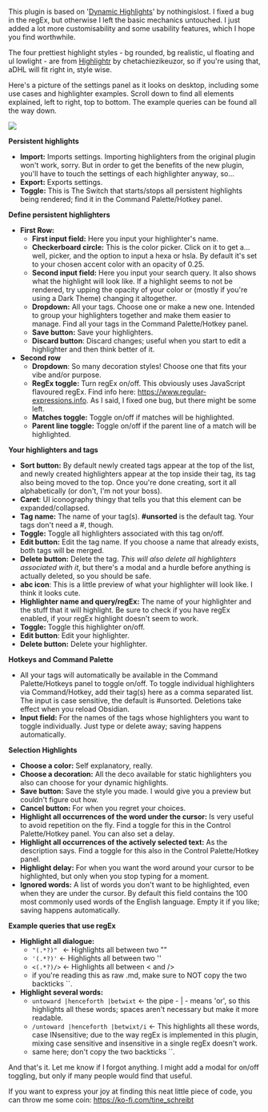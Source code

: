 This plugin is based on '<a href="https://github.com/nothingislost/obsidian-dynamic-highlights">Dynamic Highlights</a>' by nothingislost. I fixed a bug in the regEx, but otherwise I left the basic mechanics untouched. I just added a lot more customisability and some usability features, which I hope you find worthwhile.

The four prettiest highlight styles - bg rounded, bg realistic, ul floating and ul lowlight - are from <a href="https://github.com/chetachiezikeuzor/highlightr-Plugin/">Highlightr</a> by chetachiezikeuzor, so if you're using that, aDHL will fit right in, style wise.

Here's a picture of the settings panel as it looks on desktop, including some use cases and highlighter examples.
Scroll down to find all elements explained, left to right, top to bottom. The example queries can be found all the way down.

<img src="https://github.com/tine-schreibt/active_aDHL/blob/main/Another-dynamic-highlights-plugin.png?raw=true">

**Persistent highlights**

- **Import:** Imports settings. Importing highlighters from the original plugin won't work, sorry. But in order to get the benefits of the new plugin, you'll have to touch the settings of each highlighter anyway, so...
- **Export:** Exports settings.
- **Toggle:** This is The Switch that starts/stops all persistent highlights being rendered; find it in the Command Palette/Hotkey panel.

**Define persistent highlighters**

- **First Row:**
  - **First input field:** Here you input your highlighter's name.
  - **Checkerboard circle:** This is the color picker. Click on it to get a... well, picker, and the option to input a hexa or hsla. By default it's set to your chosen accent color with an opacity of 0.25.
  - **Second input field:** Here you input your search query. It also shows what the highlight will look like. If a highlight seems to not be rendered, try upping the opacity of your color or (mostly if you're using a Dark Theme) changing it altogether.
  - **Dropdown:** All your tags. Choose one or make a new one. Intended to group your highlighters together and make them easier to manage. Find all your tags in the Command Palette/Hotkey panel.
  - **Save button:** Save your highlighters.
  - **Discard button**: Discard changes; useful when you start to edit a highlighter and then think better of it.
- **Second row**
  - **Dropdown**: So many decoration styles! Choose one that fits your vibe and/or purpose.
  - **RegEx toggle:** Turn regEx on/off. This obviously uses JavaScript flavoured regEx. Find info here: https://www.regular-expressions.info. As I said, I fixed one bug, but there might be some left.
  - **Matches toggle:** Toggle on/off if matches will be highlighted.
  - **Parent line toggle:** Toggle on/off if the parent line of a match will be highlighted.

**Your highlighters and tags**

- **Sort button:** By default newly created tags appear at the top of the list, and newly created highlighters appear at the top inside their tag, its tag also being moved to the top. Once you're done creating, sort it all alphabetically (or don't, I'm not your boss).
- **Caret**: UI iconography thingy that tells you that this element can be expanded/collapsed.
- **Tag name:** The name of your tag(s). **#unsorted** is the default tag. Your tags don't need a #, though.
- **Toggle:** Toggle all highlighters associated with this tag on/off.
- **Edit button:** Edit the tag name. If you choose a name that already exists, both tags will be merged.
- **Delete button:** Delete the tag. _This will also delete all highlighters associated with it_, but there's a modal and a hurdle before anything is actually deleted, so you should be safe.
- **abc icon**: This is a little preview of what your highlighter will look like. I think it looks cute.
- **Highlighter name and query/regEx:** The name of your highlighter and the stuff that it will highlight. Be sure to check if you have regEx enabled, if your regEx highlight doesn't seem to work.
- **Toggle:** Toggle this highlighter on/off.
- **Edit button**: Edit your highlighter.
- **Delete button:** Delete your highlighter.

**Hotkeys and Command Palette**

- All your tags will automatically be available in the Command Palette/Hotkeys panel to toggle on/off. To toggle individual highlighters via Command/Hotkey, add their tag(s) here as a comma separated list. The input is case sensitive, the default is #unsorted. Deletions take effect when you reload Obsidian.
- **Input field:** For the names of the tags whose highlighters you want to toggle individually. Just type or delete away; saving happens automatically.

**Selection Highlights**

- **Choose a color:** Self explanatory, really.
- **Choose a decoration:** All the deco available for static highlighters you also can choose for your dynamic highlights.
- **Save button:** Save the style you made. I would give you a preview but couldn't figure out how.
- **Cancel button:** For when you regret your choices.
- **Highlight all occurrences of the word under the cursor:** Is very useful to avoid repetition on the fly. Find a toggle for this in the Control Palette/Hotkey panel. You can also set a delay.
- **Highlight all occurrences of the actively selected text:** As the description says. Find a toggle for this also in the Control Palette/Hotkey panel.
- **Highlight delay:** For when you want the word around your cursor to be highlighted, but only when you stop typing for a moment.
- **Ignored words:** A list of words you don't want to be highlighted, even when they are under the cursor. By default this field contains the 100 most commonly used words of the English language. Empty it if you like; saving happens automatically.

**Example queries that use regEx**

- **Highlight all dialogue:**
  - `"(.*?)" ` <- Highlights all between two ""
  - `'(.*?)'` <- Highlights all between two ''
  - `<(.*?)/>` <- Highlights all between < and />
  - if you're reading this as raw .md, make sure to NOT copy the two backticks \`\`.
- **Highlight several words:**
  - `untoward |henceforth |betwixt` <- the pipe - | - means 'or', so this highlights all these words; spaces aren't necessary but make it more readable.
  - `/untoward |henceforth |betwixt/i` <- This highlights all these words, case INsensitive; due to the way regEx is implemented in this plugin, mixing case sensitive and insensitive in a single regEx doesn't work.
  - same here; don't copy the two backticks \`\`.

And that's it. Let me know if I forgot anything.
I might add a modal for on/off toggling, but only if many people would find that useful.

If you want to express your joy at finding this neat little piece of code, you can throw me some coin: https://ko-fi.com/tine_schreibt
